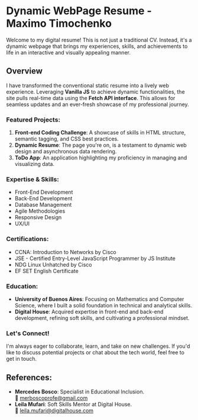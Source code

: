# Dynamic WebPage Resume - Maximo Timochenko

Welcome to my digital resume! This is not just a traditional CV. Instead, it's a dynamic webpage that brings my experiences, skills, and achievements to life in an interactive and visually appealing manner.

## Overview

I have transformed the conventional static resume into a lively web experience. Leveraging **Vanilla JS** to achieve dynamic functionalities, the site pulls real-time data using the **Fetch API interface**. This allows for seamless updates and an ever-fresh showcase of my professional journey.


### Featured Projects:

1. **Front-end Coding Challenge**: A showcase of skills in HTML structure, semantic tagging, and CSS best practices.
2. **Dynamic Resume**: The page you're on, is a testament to dynamic web design and asynchronous data rendering.
3. **ToDo App**: An application highlighting my proficiency in managing and visualizing data.

### Expertise & Skills:

- Front-End Development
- Back-End Development
- Database Management
- Agile Methodologies
- Responsive Design
- UX/UI


### Certifications:

- CCNA: Introduction to Networks by Cisco
- JSE - Certified Entry-Level JavaScript Programmer by JS Institute
- NDG Linux Unhatched by Cisco
- EF SET English Certificate

### Education:

- **University of Buenos Aires**: Focusing on Mathematics and Computer Science, where I built a solid foundation in technical and analytical skills.
- **Digital House**: Acquired expertise in front-end and back-end development, refining soft skills, and cultivating a professional mindset.


### Let's Connect!

I'm always eager to collaborate, learn, and take on new challenges. If you'd like to discuss potential projects or chat about the tech world, feel free to get in touch.

## References:

- **Mercedes Bosco**: Specialist in Educational Inclusion.  
  📧 merboscoprofe@gmail.com
- **Leila Mufari**: Soft Skills Mentor at Digital House.  
  📧 leila.mufari@digitalhouse.com
